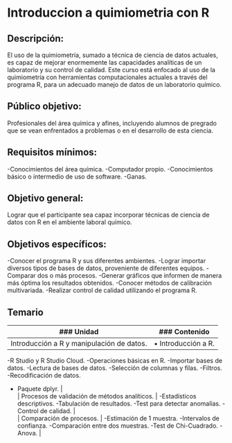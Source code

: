 # Introduccion a quimiometria con R

## Descripción:
El uso de la quimiometría, sumado a técnica de ciencia de datos actuales, es capaz de mejorar enormemente las capacidades analíticas de un laboratorio y su control de calidad. Este curso está enfocado al uso de la quimiometría con herramientas computacionales actuales a través del programa R, para un adecuado manejo de datos de un laboratorio químico. 

## Público objetivo:
Profesionales del área química y afines, incluyendo alumnos de pregrado que se vean enfrentados a problemas o en el desarrollo de esta ciencia.

## Requisitos mínimos:
 -Conocimientos del área química.
 -Computador propio.
 -Conocimientos básico o intermedio de uso de software.
 -Ganas.
 
## Objetivo general:
Lograr que el participante sea capaz incorporar técnicas de ciencia de datos con R en el ambiente laboral químico. 

## Objetivos específicos:
 -Conocer el programa R y sus diferentes ambientes.
 -Lograr importar diversos tipos de bases de datos, proveniente de diferentes equipos.
 -Comparar dos o más procesos.
 -Generar gráficos que informen de manera más óptima los resultados obtenidos.
 -Conocer métodos de calibración multivariada.
 -Realizar control de calidad utilizando el programa R.

## Temario

|  ### Unidad | ### Contenido   |
|---|---|
| Introducción a R  y manipulación de datos.  | •	Introducción a R.
 -R Studio y R Studio Cloud.
 -Operaciones básicas en R.
 -Importar bases de datos.
 -Lectura de bases de datos.
 -Selección de columnas y filas.
 -Filtros.
 -Recodificación de datos.
- Paquete dplyr.
  |  
| Procesos de validación de métodos analíticos. | -Estadísticos descriptivos.
 -Tabulación de resultados.
 -Test para detectar anomalías.
 -Control de calidad.
  |  
| Comparación de procesos.  |  -Estimación de 1 muestra. 
 -Intervalos de confianza.
 -Comparación entre dos muestras.
 -Test de Chi-Cuadrado.
 -Anova.
  | 
  
